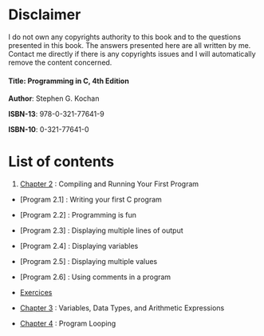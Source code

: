 # Disclaimer

I do not own any copyrights authority to this book and to the questions presented in this book. The answers presented here are all written by me. Contact me directly if there is any copyrights issues and I will automatically remove the content concerned.  

####  Title:    Programming in C, 4th Edition 
   **Author**:  Stephen G. Kochan 
   
   **ISBN-13**:  978-0-321-77641-9
   
   **ISBN-10**:  0-321-77641-0

# List of contents

1. [Chapter 2](https://github.com/j0mma/programming-languages/tree/main/C/book-answers/programming-in-c/chap2) : Compiling and Running Your First Program
 * [Program 2.1] : Writing your first C program
 * [Program 2.2] : Programming is fun
 * [Program 2.3] : Displaying multiple lines of output
 * [Program 2.4] : Displaying variables
 * [Program 2.5] : Displaying multiple values
 * [Program 2.6] : Using comments in a program
 * [Exercices](https://github.com/j0mma/programming-languages/tree/main/C/book-answers/programming-in-c/chap2) 

* [Chapter 3](https://github.com/j0mma/programming-languages/tree/main/C/book-answers/programming-in-c/chap3) : Variables, Data Types, and Arithmetic Expressions

* [Chapter 4](https://github.com/j0mma/programming-languages/tree/main/C/book-answers/programming-in-c/chap4) : Program Looping





